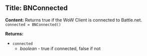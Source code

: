 ## Title: BNConnected

**Content:**
Returns true if the WoW Client is connected to Battle.net.
`connected = BNConnected()`

**Returns:**
- `connected`
  - *boolean* - true if connected, false if not